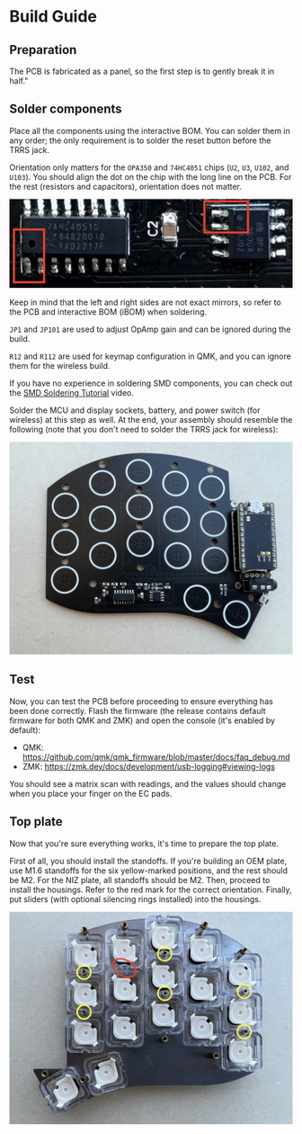 # Build Guide

## Preparation

The PCB is fabricated as a panel, so the first step is to gently break it in half."

## Solder components

Place all the components using the interactive BOM. You can solder them in any order; the only requirement is to solder the reset button before the TRRS jack.

Orientation only matters for the `OPA350` and `74HC4051` chips (`U2`, `U3`, `U102`, and `U103`). You should align the dot on the chip with the long line on the PCB. For the rest (resistors and capacitors), orientation does not matter.

![IC Orientation](./img/buildguide/ic_orientation.jpg)

Keep in mind that the left and right sides are not exact mirrors, so refer to the PCB and interactive BOM (iBOM) when soldering.

`JP1` and `JP101` are used to adjust OpAmp gain and can be ignored during the build.

`R12` and `R112` are used for keymap configuration in QMK, and you can ignore them for the wireless build.

If you have no experience in soldering SMD components, you can check out the [SMD Soldering Tutorial](https://www.youtube.com/watch?v=fYInlAmPnGo) video.

Solder the MCU and display sockets, battery, and power switch (for wireless) at this step as well. At the end, your assembly should resemble the following (note that you don't need to solder the TRRS jack for wireless):

![Assembled PCB](./img/buildguide/assembled_pcb.jpg)

## Test

Now, you can test the PCB before proceeding to ensure everything has been done correctly. Flash the firmware (the release contains default firmware for both QMK and ZMK) and open the console (it's enabled by default):

- QMK: https://github.com/qmk/qmk_firmware/blob/master/docs/faq_debug.md
- ZMK: https://zmk.dev/docs/development/usb-logging#viewing-logs

You should see a matrix scan with readings, and the values should change when you place your finger on the EC pads.

## Top plate

Now that you're sure everything works, it's time to prepare the top plate.

First of all, you should install the standoffs. If you're building an OEM plate, use M1.6 standoffs for the six yellow-marked positions, and the rest should be M2. For the NIZ plate, all standoffs should be M2. Then, proceed to install the housings. Refer to the red mark for the correct orientation. Finally, put sliders (with optional silencing rings installed) into the housings.

![Top Plate](./img/buildguide/top_plate.jpg)
